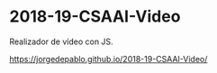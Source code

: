 # 2018-19-CSAAI-Video
Realizador de vídeo con JS.

https://jorgedepablo.github.io/2018-19-CSAAI-Video/
